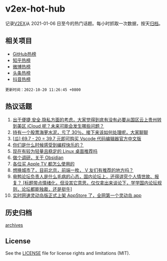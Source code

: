 # v2ex-hot-hub

 记录[V2EX](https://www.v2ex.com/)从 2021-01-06 日至今的热门话题。每小时抓取一次数据，按天[归档](archives)。
 
 ## 相关项目

- [GitHub热榜](https://github.com/lonnyzhang423/github-hot-hub)
- [知乎热榜](https://github.com/lonnyzhang423/zhihu-hot-hub)
- [微博热榜](https://github.com/lonnyzhang423/weibo-hot-hub)
- [头条热榜](https://github.com/lonnyzhang423/toutiao-hot-hub)
- [抖音热榜](https://github.com/lonnyzhang423/douyin-hot-hub)


 `更新时间：2022-10-20 11:26:45 +0800`

## 热议话题

1. [出于便捷,安全,隐私方面的考虑，大家觉得到底有没有必要从国区云上贵州转到美区 iCloud 呢？未来可能会发生哪些问题？](https://www.v2ex.com/t/888067)
1. [持有一个股票海萝水泥，亏了 30％，接下来该如何处理呢，大家聊聊](https://www.v2ex.com/t/888087)
1. [[瓜] 69.7 - 20 = 39.7 元即可购买 Vscode 代码编辑器官方中文版](https://www.v2ex.com/t/888177)
1. [你们是什么时候感受到编程快乐的？](https://www.v2ex.com/t/888246)
1. [现在有较为轻量且稳定的 Linux 桌面推荐吗](https://www.v2ex.com/t/888115)
1. [做个调研，关于 Obsidian](https://www.v2ex.com/t/888288)
1. [各位买 Apple TV 都怎么使用的](https://www.v2ex.com/t/888124)
1. [想换城市了，目前北京，前端一枚， V 友们有推荐的地方吗？](https://www.v2ex.com/t/888061)
1. [电鸭论坛负责人是什么毛病的心态，国内论坛上，还得讲究个人情世故、报复？
 [标题带点情绪化，但没其它意思，仅仅拿出来谈论下，学学国内论坛规则，论坛都能独裁，还是挺牛]](https://www.v2ex.com/t/888145)
1. [实时网速灵动岛版正式上架 AppStore 了，全网第一个灵动岛 app](https://www.v2ex.com/t/888318)

## 历史归档

[archives](archives)

## License

See the [LICENSE](LICENSE) file for license rights and limitations (MIT).
